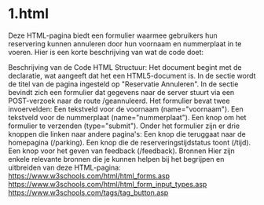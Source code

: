 # 1.html
Deze HTML-pagina biedt een formulier waarmee gebruikers hun reservering kunnen annuleren door hun voornaam en nummerplaat in te voeren. Hier is een korte beschrijving van wat de code doet:

Beschrijving van de Code
HTML Structuur:
Het document begint met de <!doctype html> declaratie, wat aangeeft dat het een HTML5-document is.
In de <head> sectie wordt de titel van de pagina ingesteld op "Reservatie Annuleren".
In de <body> sectie bevindt zich een formulier dat gegevens naar de server stuurt via een POST-verzoek naar de route /geannuleerd.
Het formulier bevat twee invoervelden:
Een tekstveld voor de voornaam (name="voornaam").
Een tekstveld voor de nummerplaat (name="nummerplaat").
Een knop om het formulier te verzenden (type="submit").
Onder het formulier zijn er drie knoppen die linken naar andere pagina's:
Een knop die teruggaat naar de homepagina (/parking).
Een knop die de reserveringstijdstatus toont (/tijd).
Een knop voor het geven van feedback (/feedback).
Bronnen
Hier zijn enkele relevante bronnen die je kunnen helpen bij het begrijpen en uitbreiden van deze HTML-pagina:
https://www.w3schools.com/html/html_forms.asp
https://www.w3schools.com/html/html_form_input_types.asp
https://www.w3schools.com/tags/tag_button.asp